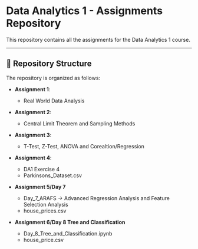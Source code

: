 # Data Analytics 1 - Assignments Repository
 
This repository contains all the assignments for the Data Analytics 1 course.

----------------------------------------

## 📂 Repository Structure

The repository is organized as follows:

- **Assignment 1**:
  - Real World Data Analysis

- **Assignment 2**:
  - Central Limit Theorem and Sampling Methods
  
- **Assignment 3**:
  - T-Test, Z-Test, ANOVA and Corealtion/Regression

- **Assignment 4**:
  - DA1 Exercise 4
  - Parkinsons_Dataset.csv

- **Assignment 5/Day 7**
  - Day_7_ARAFS -> Advanced Regression Analysis and Feature Selection Analysis
  - house_prices.csv 
- **Assignment 6/Day 8 Tree and Classification**
  - Day_8_Tree_and_Classification.ipynb
  - house_price.csv 
